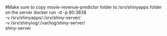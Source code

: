 #Make sure to copy movie-revenue-predictor folder to /srv/shinyapps folder on the server
docker run -d -p 80:3838 \
    -v /srv/shinyapps/:/srv/shiny-server/ \
    -v /srv/shinylog/:/var/log/shiny-server/ \
    shiny-server
